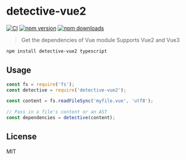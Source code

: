# detective-vue2

[![CI](https://img.shields.io/github/actions/workflow/status/dependents/detective-vue2/ci.yml?branch=main&label=CI&logo=github)](https://github.com/dependents/detective-vue2/actions/workflows/ci.yml?query=branch%3Amain)
[![npm version](https://img.shields.io/npm/v/detective-vue2?logo=npm&logoColor=fff)](https://www.npmjs.com/package/detective-vue2)
[![npm downloads](https://img.shields.io/npm/dm/detective-vue2)](https://www.npmjs.com/package/detective-vue2)

> Get the dependencies of Vue module
> Supports Vue2 and Vue3

```sh
npm install detective-vue2 typescript
```
## Usage

```js
const fs = require('fs');
const detective = require('detective-vue2');

const content = fs.readFileSync('myfile.vue', 'utf8');

// Pass in a file's content or an AST
const dependencies = detective(content);
```

## License

MIT
